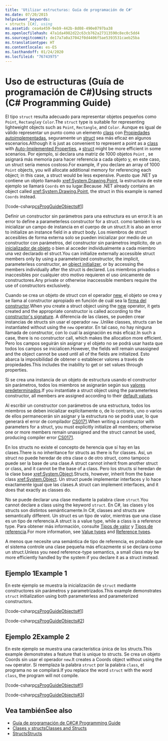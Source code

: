 ```yaml
---
title: 'Utilizar estructuras: Guía de programación de C#'
ms.date: 07/20/2015
helpviewer_keywords:
- structs [C#], using
ms.assetid: cea4a459-9eb9-442b-8d08-490e0797ba38
ms.openlocfilehash: 47a1da4982d22c63cb762a27313590c8ec0c5dd4
ms.sourcegitcommit: de17a7a0a37042f0d4406f5ae5393531caeb25ba
ms.translationtype: HT
ms.contentlocale: es-ES
ms.lasthandoff: 01/24/2020
ms.locfileid: "76743975"
---
```

# <a name="using-structs-c-programming-guide"></a><span data-ttu-id="f0b64-102">Uso de estructuras (Guía de programación de C#)</span><span class="sxs-lookup"><span data-stu-id="f0b64-102">Using structs (C# Programming Guide)</span></span>

<span data-ttu-id="f0b64-103">El tipo `struct` resulta adecuado para representar objetos pequeños como `Point`, `Rectangle`y `Color`.</span><span class="sxs-lookup"><span data-stu-id="f0b64-103">The `struct` type is suitable for representing lightweight objects such as `Point`, `Rectangle`, and `Color`.</span></span> <span data-ttu-id="f0b64-104">Aunque es igual de válido representar un punto como un elemento [class](../../language-reference/keywords/class.md) con [Propiedades autoimplementadas](./auto-implemented-properties.md), seguramente un [struct](../../language-reference/keywords/struct.md) sea más eficaz en algunos escenarios.</span><span class="sxs-lookup"><span data-stu-id="f0b64-104">Although it is just as convenient to represent a point as a [class](../../language-reference/keywords/class.md) with [Auto-Implemented Properties](./auto-implemented-properties.md), a [struct](../../language-reference/keywords/struct.md) might be more efficient in some scenarios.</span></span> <span data-ttu-id="f0b64-105">Por ejemplo, si declara una matriz de 1000 objetos `Point` , se asignará más memoria para hacer referencia a cada objeto y, en este caso, un struct sería menos costoso.</span><span class="sxs-lookup"><span data-stu-id="f0b64-105">For example, if you declare an array of 1000 `Point` objects, you will allocate additional memory for referencing each object; in this case, a struct would be less expensive.</span></span> <span data-ttu-id="f0b64-106">Puesto que .NET ya contiene un objeto llamado <xref:System.Drawing.Point>, la estructura de este ejemplo se llamará `Coords` en su lugar.</span><span class="sxs-lookup"><span data-stu-id="f0b64-106">Because .NET already contains an object called <xref:System.Drawing.Point>, the struct in this example is named `Coords` instead.</span></span>

[!code-csharp[csProgGuideObjects#1](~/samples/snippets/csharp/VS_Snippets_VBCSharp/csProgGuideObjects/CS/Objects.cs#1)]

<span data-ttu-id="f0b64-107">Definir un constructor sin parámetros para una estructura es un error.</span><span class="sxs-lookup"><span data-stu-id="f0b64-107">It is an error to define a parameterless constructor for a struct.</span></span> <span data-ttu-id="f0b64-108">como también lo es inicializar un campo de instancia en el cuerpo de un struct.</span><span class="sxs-lookup"><span data-stu-id="f0b64-108">It is also an error to initialize an instance field in a struct body.</span></span> <span data-ttu-id="f0b64-109">Los miembros de struct accesibles de forma externa solo se pueden inicializar por medio de un constructor con parámetros, del constructor sin parámetros implícito, de un [inicializador de objeto](object-and-collection-initializers.md) o bien al acceder individualmente a cada miembro una vez declarado el struct.</span><span class="sxs-lookup"><span data-stu-id="f0b64-109">You can initialize externally accessible struct members only by using a parameterized constructor, the implicit, parameterless constructor, an [object initializer](object-and-collection-initializers.md), or by accessing the members individually after the struct is declared.</span></span> <span data-ttu-id="f0b64-110">Los miembros privados o inaccesibles por cualquier otro motivo requieren el uso únicamente de constructores.</span><span class="sxs-lookup"><span data-stu-id="f0b64-110">Any private or otherwise inaccessible members require the use of constructors exclusively.</span></span>

<span data-ttu-id="f0b64-111">Cuando se crea un objeto de struct con el operador [new](../../language-reference/operators/new-operator.md), el objeto se crea y se llama al constructor apropiado en función de cuál sea la [firma del constructor](constructors.md#constructor-syntax).</span><span class="sxs-lookup"><span data-stu-id="f0b64-111">When you create a struct object using the [new](../../language-reference/operators/new-operator.md) operator, it gets created and the appropriate constructor is called according to the [constructor's signature](constructors.md#constructor-syntax).</span></span> <span data-ttu-id="f0b64-112">A diferencia de las clases, se pueden crear instancias de structs sin usar el operador `new` .</span><span class="sxs-lookup"><span data-stu-id="f0b64-112">Unlike classes, structs can be instantiated without using the `new` operator.</span></span> <span data-ttu-id="f0b64-113">En tal caso, no hay ninguna llamada de constructor, con lo cual la asignación es más eficaz.</span><span class="sxs-lookup"><span data-stu-id="f0b64-113">In such a case, there is no constructor call, which makes the allocation more efficient.</span></span> <span data-ttu-id="f0b64-114">Pero los campos seguirán sin asignar y el objeto no se podrá usar hasta que todos los campos se inicialicen.</span><span class="sxs-lookup"><span data-stu-id="f0b64-114">However, the fields will remain unassigned and the object cannot be used until all of the fields are initialized.</span></span> <span data-ttu-id="f0b64-115">Esto abarca la imposibilidad de obtener o establecer valores a través de propiedades.</span><span class="sxs-lookup"><span data-stu-id="f0b64-115">This includes the inability to get or set values through properties.</span></span>

<span data-ttu-id="f0b64-116">Si se crea una instancia de un objeto de estructura usando el constructor sin parámetros, todos los miembros se asignarán según sus [valores predeterminados](../../language-reference/builtin-types/default-values.md).</span><span class="sxs-lookup"><span data-stu-id="f0b64-116">If you instantiate a struct object using the parameterless constructor, all members are assigned according to their [default values](../../language-reference/builtin-types/default-values.md).</span></span>

<span data-ttu-id="f0b64-117">Al escribir un constructor con parámetros de una estructura, todos los miembros se deben inicializar explícitamente o, de lo contrario, uno o varios de ellos permanecerán sin asignar y la estructura no se podrá usar, lo que generará el error de compilador [CS0171](../../misc/cs0171.md).</span><span class="sxs-lookup"><span data-stu-id="f0b64-117">When writing a constructor with parameters for a struct, you must explicitly initialize all members; otherwise one or more members remain unassigned and the struct cannot be used, producing compiler error [CS0171](../../misc/cs0171.md).</span></span>

<span data-ttu-id="f0b64-118">En los structs no existe el concepto de herencia que sí hay en las clases.</span><span class="sxs-lookup"><span data-stu-id="f0b64-118">There is no inheritance for structs as there is for classes.</span></span> <span data-ttu-id="f0b64-119">Así, un struct no puede heredar de otra clase o de otro struct, como tampoco puede ser la base de una clase.</span><span class="sxs-lookup"><span data-stu-id="f0b64-119">A struct cannot inherit from another struct or class, and it cannot be the base of a class.</span></span> <span data-ttu-id="f0b64-120">Pero los structs sí heredan de la clase base <xref:System.Object>.</span><span class="sxs-lookup"><span data-stu-id="f0b64-120">Structs, however, inherit from the base class <xref:System.Object>.</span></span> <span data-ttu-id="f0b64-121">Un struct puede implementar interfaces y lo hace exactamente igual que las clases.</span><span class="sxs-lookup"><span data-stu-id="f0b64-121">A struct can implement interfaces, and it does that exactly as classes do.</span></span>

<span data-ttu-id="f0b64-122">No se puede declarar una clase mediante la palabra clave `struct`.</span><span class="sxs-lookup"><span data-stu-id="f0b64-122">You cannot declare a class using the keyword `struct`.</span></span> <span data-ttu-id="f0b64-123">En C#, las clases y los structs son distintos semánticamente.</span><span class="sxs-lookup"><span data-stu-id="f0b64-123">In C#, classes and structs are semantically different.</span></span> <span data-ttu-id="f0b64-124">Un struct es un tipo de valor, mientras que una clase es un tipo de referencia.</span><span class="sxs-lookup"><span data-stu-id="f0b64-124">A struct is a value type, while a class is a reference type.</span></span> <span data-ttu-id="f0b64-125">Para obtener más información, consulte [Tipos de valor](../../language-reference/builtin-types/value-types.md) y [Tipos de referencia](../../language-reference/keywords/reference-types.md).</span><span class="sxs-lookup"><span data-stu-id="f0b64-125">For more information, see [Value types](../../language-reference/builtin-types/value-types.md) and [Reference types](../../language-reference/keywords/reference-types.md).</span></span>

<span data-ttu-id="f0b64-126">A menos que necesite una semántica de tipo de referencia, es probable que el sistema controle una clase pequeña más eficazmente si se declara como un struct.</span><span class="sxs-lookup"><span data-stu-id="f0b64-126">Unless you need reference-type semantics, a small class may be more efficiently handled by the system if you declare it as a struct instead.</span></span>

## <a name="example-1"></a><span data-ttu-id="f0b64-127">Ejemplo 1</span><span class="sxs-lookup"><span data-stu-id="f0b64-127">Example 1</span></span>

<span data-ttu-id="f0b64-128">En este ejemplo se muestra la inicialización de `struct` mediante constructores sin parámetros y parametrizados.</span><span class="sxs-lookup"><span data-stu-id="f0b64-128">This example demonstrates `struct` initialization using both parameterless and parameterized constructors.</span></span>

[!code-csharp[csProgGuideObjects#1](~/samples/snippets/csharp/VS_Snippets_VBCSharp/csProgGuideObjects/CS/Objects.cs#1)]

[!code-csharp[csProgGuideObjects#2](~/samples/snippets/csharp/VS_Snippets_VBCSharp/csProgGuideObjects/CS/Objects.cs#2)]

## <a name="example-2"></a><span data-ttu-id="f0b64-129">Ejemplo 2</span><span class="sxs-lookup"><span data-stu-id="f0b64-129">Example 2</span></span>

<span data-ttu-id="f0b64-130">En este ejemplo se muestra una característica única de los structs.</span><span class="sxs-lookup"><span data-stu-id="f0b64-130">This example demonstrates a feature that is unique to structs.</span></span> <span data-ttu-id="f0b64-131">Se crea un objeto Coords sin usar el operador `new`.</span><span class="sxs-lookup"><span data-stu-id="f0b64-131">It creates a Coords object without using the `new` operator.</span></span> <span data-ttu-id="f0b64-132">Si reemplaza la palabra `struct` por la palabra `class`, el programa no se compilará.</span><span class="sxs-lookup"><span data-stu-id="f0b64-132">If you replace the word `struct` with the word `class`, the program will not compile.</span></span>

[!code-csharp[csProgGuideObjects#1](~/samples/snippets/csharp/VS_Snippets_VBCSharp/csProgGuideObjects/CS/Objects.cs#1)]

[!code-csharp[csProgGuideObjects#3](~/samples/snippets/csharp/VS_Snippets_VBCSharp/csProgGuideObjects/CS/Objects.cs#3)]

## <a name="see-also"></a><span data-ttu-id="f0b64-133">Vea también</span><span class="sxs-lookup"><span data-stu-id="f0b64-133">See also</span></span>

- [<span data-ttu-id="f0b64-134">Guía de programación de C#</span><span class="sxs-lookup"><span data-stu-id="f0b64-134">C# Programming Guide</span></span>](../index.md)
- [<span data-ttu-id="f0b64-135">Clases y structs</span><span class="sxs-lookup"><span data-stu-id="f0b64-135">Classes and Structs</span></span>](index.md)
- [<span data-ttu-id="f0b64-136">Structs</span><span class="sxs-lookup"><span data-stu-id="f0b64-136">Structs</span></span>](structs.md)
